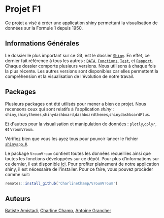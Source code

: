 # Projet F1

Ce projet a visé à créer une application shiny permettant la visualisation de données sur la Formule 1 depuis 1950.

## Informations Générales 

Le dossier le plus important sur ce Git, est le dossier [```Shiny```](https://github.com/Antoine7526/F1Repo/tree/main/Shiny). En effet, ce dernier fait référence à tous les autres : [```DATA```](https://github.com/Antoine7526/F1Repo/tree/main/DATA), [```Fonctions```](https://github.com/Antoine7526/F1Repo/tree/main/Fonctions),
[```Test```](https://github.com/Antoine7526/F1Repo/tree/main/Test), et [```Rapport```](https://github.com/Antoine7526/F1Repo/tree/main/Rapport). Chaque dossier comporte plusieurs versions. Nous utilisons à chaque fois la plus récente. Les autres versions sont disponibles car elles permettent la compréhension et la visualisation de l'évolution de notre travail.


## Packages

Plusieurs packages ont été utilisés pour mener a bien ce projet. Nous recensons ceux qui sont relatifs à l'application *shiny* : 
```shiny```,```shinythemes```,```shinydashboard```,```dashboardthemes```,```shinydashboardPlus```.

Et d'autres pour la visualisation et manipulation de données : 
```plotly```,```dplyr```, et ```VroumVroum```.

Vérifiez bien que vous les ayez tous pour pouvoir lancer le fichier [```shinyapp.R```](https://github.com/Antoine7526/F1Repo/blob/main/Shiny/2.3/shinyapp.R).

Le package ```VroumVroum``` contient toutes les données recueillies ainsi que toutes les fonctions développées sur ce dépôt. Pour plus d'informations sur ce dernier, il est disponible [ici](https://github.com/CharlineChamp/VroumVroum). Pour profiter plainement de notre application shiny, il est nécessaire de l'installer.
Pour ce faire, vous pouvez procèder comme suit: 
```r
remotes::install_github('CharlineChamp/VroumVroum') 
```
## Auteurs

[Batiste Amistadi](https://github.com/devilbaba), [Charline Champ](https://github.com/CharlineChamp), [Antoine Grancher](https://github.com/Antoine7526)

